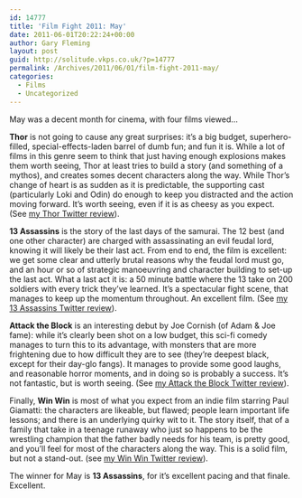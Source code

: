 ```yaml
---
id: 14777
title: 'Film Fight 2011: May'
date: 2011-06-01T20:22:24+00:00
author: Gary Fleming
layout: post
guid: http://solitude.vkps.co.uk/?p=14777
permalink: /Archives/2011/06/01/film-fight-2011-may/
categories:
  - Films
  - Uncategorized
---
```

May was a decent month for cinema, with four films viewed&#8230;

**Thor** is not going to cause any great surprises: it&#8217;s a big budget, superhero-filled, special-effects-laden barrel of dumb fun; and fun it is. While a lot of films in this genre seem to think that just having enough explosions makes them worth seeing, Thor at least tries to build a story (and something of a mythos), and creates somes decent characters along the way. While Thor&#8217;s change of heart is as sudden as it is predictable, the supporting cast (particularly Loki and Odin) do enough to keep you distracted and the action moving forward. It&#8217;s worth seeing, even if it is as cheesy as you expect. (See [my Thor Twitter review](https://twitter.com/garyfleming/status/67239767502360577)).

**13 Assassins** is the story of the last days of the samurai. The 12 best (and one other character) are charged with assassinating an evil feudal lord, knowing it will likely be their last act. From end to end, the film is excellent: we get some clear and utterly brutal reasons why the feudal lord must go, and an hour or so of strategic manoeuvring and character building to set-up the last act. What a last act it is: a 50 minute battle where the 13 take on 200 soldiers with every trick they&#8217;ve learned. It&#8217;s a spectacular fight scene, that manages to keep up the momentum throughout. An excellent film. (See [my 13 Assassins Twitter review](https://twitter.com/garyfleming/status/67240246881951744)).

**Attack the Block** is an interesting debut by Joe Cornish (of Adam & Joe fame): while it&#8217;s clearly been shot on a low budget, this sci-fi comedy manages to turn this to its advantage, with monsters that are more frightening due to how difficult they are to see (they&#8217;re deepest black, except for their day-glo fangs). It manages to provide some good laughs, and reasonable horror moments, and in doing so is probably a success. It&#8217;s not fantastic, but is worth seeing. (See [my Attack the Block Twitter review](http://twitter.com/garyfleming/status/69852629827727360)).

Finally, **Win Win** is most of what you expect from an indie film starring Paul Giamatti: the characters are likeable, but flawed; people learn important life lessons; and there is an underlying quirky wit to it. The story itself, that of a family that take in a teenage runaway who just so happens to be the wrestling champion that the father badly needs for his team, is pretty good, and you&#8217;ll feel for most of the characters along the way. This is a solid film, but not a stand-out. (see [my Win Win Twitter review](http://twitter.com/garyfleming/status/72332651498979330)).

The winner for May is **13 Assassins**, for it&#8217;s excellent pacing and that finale. Excellent.